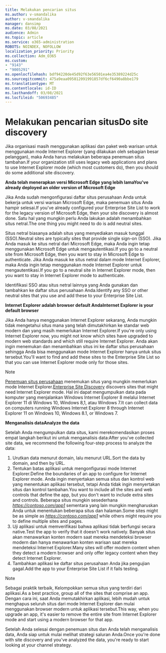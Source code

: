 ```yaml
---
title: Melakukan pencarian situs
ms.author: v-smandalika
author: v-smandalika
manager: dansimp
ms.date: 03/08/2021
audience: Admin
ms.topic: article
ms.service: o365-administration
ROBOTS: NOINDEX, NOFOLLOW
localization_priority: Priority
ms.collection: Adm_O365
ms.custom:
- "9143"
- "9005291"
ms.openlocfilehash: bdf94220de45d92f63e56501ea4e35389224d25c
ms.sourcegitcommit: 475a9eaa095812091991857df6cf6490a8bbe179
ms.translationtype: MT
ms.contentlocale: id-ID
ms.lasthandoff: 03/08/2021
ms.locfileid: "50693485"
---
```

# <a name="do-site-discovery"></a><span data-ttu-id="41d9a-102">Melakukan pencarian situs</span><span class="sxs-lookup"><span data-stu-id="41d9a-102">Do site discovery</span></span>

<span data-ttu-id="41d9a-103">Jika organisasi masih menggunakan aplikasi dan paket web warisan untuk menggunakan mode Internet Explorer (yang dilakukan oleh sebagian besar pelanggan), maka Anda harus melakukan beberapa penemuan situs tambahan.</span><span class="sxs-lookup"><span data-stu-id="41d9a-103">If your organization still uses legacy web applications and plans to use Internet Explorer mode (which most customers do), then you should do some additional site discovery.</span></span>

<span data-ttu-id="41d9a-104">**Anda telah menerapkan versi Microsoft Edge yang lebih lama**</span><span class="sxs-lookup"><span data-stu-id="41d9a-104">**You've already deployed an older version of Microsoft Edge**</span></span>

<span data-ttu-id="41d9a-105">Jika Anda sudah mengonfigurasi daftar situs perusahaan Anda untuk bekerja untuk versi warisan Microsoft Edge, maka penemuan situs Anda hampir selesai.</span><span class="sxs-lookup"><span data-stu-id="41d9a-105">If you've already configured your Enterprise Site List to work for the legacy version of Microsoft Edge, then your site discovery is almost done.</span></span> <span data-ttu-id="41d9a-106">Satu hal yang mungkin perlu Anda lakukan adalah menambahkan situs netral.</span><span class="sxs-lookup"><span data-stu-id="41d9a-106">The one thing you might need to do is add neutral sites.</span></span>

<span data-ttu-id="41d9a-107">Situs netral biasanya adalah situs yang menyediakan masuk tunggal (SSO).</span><span class="sxs-lookup"><span data-stu-id="41d9a-107">Neutral sites are typically sites that provide single sign-on (SSO).</span></span> <span data-ttu-id="41d9a-108">Jika Anda masuk ke situs netral dari Microsoft Edge, maka Anda ingin tetap menggunakan Microsoft Edge untuk mengautentikasi.</span><span class="sxs-lookup"><span data-stu-id="41d9a-108">If you go to a neutral site from Microsoft Edge, then you want to stay in Microsoft Edge to authenticate.</span></span> <span data-ttu-id="41d9a-109">Jika Anda masuk ke situs netral dalam mode Internet Explorer, maka Anda ingin tetap menggunakan mode Internet Explorer untuk mengautentikasi.</span><span class="sxs-lookup"><span data-stu-id="41d9a-109">If you go to a neutral site in Internet Explorer mode, then you want to stay in Internet Explorer mode to authenticate.</span></span>

<span data-ttu-id="41d9a-110">Identifikasi SSO atau situs netral lainnya yang Anda gunakan dan tambahkan ke daftar situs perusahaan Anda.</span><span class="sxs-lookup"><span data-stu-id="41d9a-110">Identify any SSO or other neutral sites that you use and add these to your Enterprise Site List.</span></span>

<span data-ttu-id="41d9a-111">**Internet Explorer adalah browser default Anda**</span><span class="sxs-lookup"><span data-stu-id="41d9a-111">**Internet Explorer is your default browser**</span></span>

<span data-ttu-id="41d9a-112">Jika Anda hanya menggunakan Internet Explorer sekarang, Anda mungkin tidak mengetahui situs mana yang telah dimutakhirkan ke standar web modern dan yang masih memerlukan Internet Explorer.</span><span class="sxs-lookup"><span data-stu-id="41d9a-112">If you're only using Internet Explorer now, you might not know which sites have upgraded to modern web standards and which still require Internet Explorer.</span></span> <span data-ttu-id="41d9a-113">Anda akan ingin menemukan dan menambahkan situs ini ke daftar situs perusahaan sehingga Anda bisa menggunakan mode Internet Explorer hanya untuk situs tersebut.</span><span class="sxs-lookup"><span data-stu-id="41d9a-113">You'll want to find and add these sites to the Enterprise Site List so that you can use Internet Explorer mode only for those sites.</span></span>

> [!NOTE]
> <span data-ttu-id="41d9a-114">[Penemuan situs perusahaan](https://docs.microsoft.com/internet-explorer/ie11-deploy-guide/collect-data-using-enterprise-site-discovery) menemukan situs yang mungkin memerlukan mode Internet Explorer.</span><span class="sxs-lookup"><span data-stu-id="41d9a-114">[Enterprise Site Discovery](https://docs.microsoft.com/internet-explorer/ie11-deploy-guide/collect-data-using-enterprise-site-discovery) discovers sites that might need Internet Explorer mode.</span></span> <span data-ttu-id="41d9a-115">Hal ini dapat mengumpulkan data pada komputer yang menjalankan Windows Internet Explorer 8 melalui Internet Explorer 11 di Windows 10, Windows 8,1, atau Windows 7.</span><span class="sxs-lookup"><span data-stu-id="41d9a-115">It can collect data on computers running Windows Internet Explorer 8 through Internet Explorer 11 on Windows 10, Windows 8.1, or Windows 7.</span></span>

<span data-ttu-id="41d9a-116">**Menganalisis data**</span><span class="sxs-lookup"><span data-stu-id="41d9a-116">**Analyze the data**</span></span>

<span data-ttu-id="41d9a-117">Setelah Anda mengumpulkan data situs, kami merekomendasikan proses empat langkah berikut ini untuk menganalisis data:</span><span class="sxs-lookup"><span data-stu-id="41d9a-117">After you've collected site data, we recommend the following four-step process to analyze the data:</span></span>
1. <span data-ttu-id="41d9a-118">Urutkan data menurut domain, lalu menurut URL.</span><span class="sxs-lookup"><span data-stu-id="41d9a-118">Sort the data by domain, and then by URL.</span></span>
2. <span data-ttu-id="41d9a-119">Tentukan batas aplikasi untuk mengonfigurasi mode Internet Explorer.</span><span class="sxs-lookup"><span data-stu-id="41d9a-119">Define the boundaries of an app to configure for Internet Explorer mode.</span></span> <span data-ttu-id="41d9a-120">Anda ingin menyertakan semua situs dan kontrol web yang menentukan aplikasi tersebut, tetapi Anda tidak ingin menyertakan situs dan kontrol tambahan.</span><span class="sxs-lookup"><span data-stu-id="41d9a-120">You want to include all the sites and web controls that define the app, but you don't want to include extra sites and controls.</span></span> <span data-ttu-id="41d9a-121">Beberapa situs mungkin sesederhana *https://contoso.com/app1* sementara yang lain mungkin mengharuskan Anda untuk menentukan beberapa situs dan halaman.</span><span class="sxs-lookup"><span data-stu-id="41d9a-121">Some sites might be as simple as *https://contoso.com/app1* while others might require you to define multiple sites and pages.</span></span>
3. <span data-ttu-id="41d9a-122">Uji aplikasi untuk memverifikasi bahwa aplikasi tidak berfungsi secara native.</span><span class="sxs-lookup"><span data-stu-id="41d9a-122">Test the app to verify that it doesn't work natively.</span></span> <span data-ttu-id="41d9a-123">Banyak situs akan menawarkan konten modern saat mereka mendeteksi browser modern dan hanya menawarkan konten warisan saat mereka mendeteksi Internet Explorer.</span><span class="sxs-lookup"><span data-stu-id="41d9a-123">Many sites will offer modern content when they detect a modern browser and only offer legacy content when they detect Internet Explorer.</span></span>
4. <span data-ttu-id="41d9a-124">Tambahkan aplikasi ke daftar situs perusahaan Anda jika pengujian gagal.</span><span class="sxs-lookup"><span data-stu-id="41d9a-124">Add the app to your Enterprise Site List if it fails testing.</span></span>

> [!NOTE]
> <span data-ttu-id="41d9a-125">Sebagai praktik terbaik, Kelompokkan semua situs yang terdiri dari aplikasi.</span><span class="sxs-lookup"><span data-stu-id="41d9a-125">As a best practice, group all of the sites that comprise an app.</span></span> <span data-ttu-id="41d9a-126">Dengan cara ini, saat Anda memutakhirkan aplikasi, lebih mudah untuk menghapus seluruh situs dari mode Internet Explorer dan mulai menggunakan browser modern untuk aplikasi tersebut.</span><span class="sxs-lookup"><span data-stu-id="41d9a-126">This way, when you upgrade an app, it's easier to remove the entire site from Internet Explorer mode and start using a modern browser for that app.</span></span>

<span data-ttu-id="41d9a-127">Setelah Anda selesai dengan penemuan situs dan Anda telah menganalisis data, Anda siap untuk mulai melihat strategi saluran Anda.</span><span class="sxs-lookup"><span data-stu-id="41d9a-127">Once you're done with site discovery and you've analyzed the data, you're ready to start looking at your channel strategy.</span></span>

